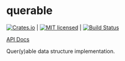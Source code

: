 # querable

[![Crates.io][crates-badge]][crates-url] |
[![MIT licensed][mit-badge]][mit-url] |
[![Build Status](https://travis-ci.com/zerosign/querable.svg?branch=master)](https://travis-ci.com/zerosign/querable)

[crates-badge]: https://img.shields.io/crates/v/querable.svg
[crates-url]: https://crates.io/crates/querable
[mit-badge]: https://img.shields.io/badge/license-MIT-blue.svg
[mit-url]: LICENSE

[API Docs](https://docs.rs/tokio/0.0.1/querable)

Quer(y)able data structure implementation.

